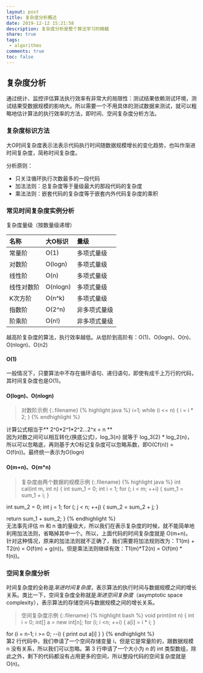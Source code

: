 ```yaml
---
layout: post
title: 复杂度分析概述
date: 2019-12-12 15:21:58
description: 复杂度分析是整个算法学习的精髓
share: true
tags:
 - algorithms
comments: true
toc: false
---
```


## 复杂度分析

通过统计、监控评估算法执行效率有非常大的局限性：测试结果依赖测试环境，测试结果受数据规模的影响大。所以需要一个不用具体的测试数据来测试，就可以粗略地估计算法的执行效率的方法，即时间、空间复杂度分析方法。

### 复杂度标识方法

大O时间复杂度表示法表示代码执行时间随数据规模增长的变化趋势，也叫作渐进时间复杂度，简称时间复杂度。  

分析原则：

* 只关注循环执行次数最多的一段代码
* 加法法则：总复杂度等于量级最大的那段代码的复杂度
* 乘法法则：嵌套代码的复杂度等于嵌套内外代码复杂度的乘积

### 常见时间复杂度实例分析

复杂度量级（按数量级递增）

|名称 | 大O标识| 量级|
|:------|:-------|:--|
|常量阶|O(1)|多项式量级|
|对数阶|O(logn)|多项式量级|
|线性阶|O(n)|多项式量级|
|线性对数阶|O(nlogn)|多项式量级|
|K次方阶|O(n^k)|多项式量级|
|指数阶|O(2^n)|非多项式量级|
|阶乘阶|O(n!)|非多项式量级|

越高阶复杂度的算法，执行效率越低。从低阶到高阶有：O(1)、O(logn)、O(n)、O(nlogn)、O(n2)

#### O(1)

一般情况下，只要算法中不存在循环语句、递归语句，即使有成千上万行的代码，其时间复杂度也是Ο(1)。

#### O(logn)、O(nlogn)

>对数阶示例
{:.filename}
{% highlight java %}
 i=1;
 while (i <= n)  {
   i = i * 2;
 }
{% endhighlight %}

计算公式相当于** 2^0\*2^1\*2^2...2^x = n **  
因为对数之间可以相互转化(换底公式)，log_3{n} 就等于 log_3{2} * log_2{n}，所以可以忽略底，再则基于大O标记复杂度可以忽略系数，即O(Cf(n)) = O(f(n))。最终统一表示为O(logn)

#### O(m+n)、O(m*n)

>复杂度由两个数据的规模示例
{:.filename}
{% highlight java %}
int cal(int m, int n) {
  int sum_1 = 0;
  int i = 1;
  for (; i < m; ++i) {
    sum_1 = sum_1 + i;
  }

  int sum_2 = 0;
  int j = 1;
  for (; j < n; ++j) {
    sum_2 = sum_2 + j;
  }

  return sum_1 + sum_2;
}
{% endhighlight %}  
无法事先评估 m 和 n 谁的量级大，所以我们在表示复杂度的时候，就不能简单地利用加法法则，省略掉其中一个。所以，上面代码的时间复杂度就是 O(m+n)。  
针对这种情况，原来的加法法则就不正确了，我们需要将加法规则改为：T1(m) + T2(n) = O(f(m) + g(n))。但是乘法法则继续有效：T1(m)*T2(n) = O(f(m) * f(n))。

### 空间复杂度分析

时间复杂度的全称是*渐进时间复杂度*，表示算法的执行时间与数据规模之间的增长关系。类比一下，空间复杂度全称就是*渐进空间复杂度*（asymptotic space complexity），表示算法的存储空间与数据规模之间的增长关系。

>空间复杂度示例
{:.filename}
{% highlight bash %}
void print(int n) {
  int i = 0;
  int[] a = new int[n];
  for (i; i <n; ++i) {
    a[i] = i * i;
  }

  for (i = n-1; i >= 0; --i) {
    print out a[i]
  }
}
{% endhighlight %}  
 第2 行代码中，我们申请了一个空间存储变量 i，但是它是常量阶的，跟数据规模 n 没有关系，所以我们可以忽略。第 3 行申请了一个大小为 n 的 int 类型数组，除此之外，剩下的代码都没有占用更多的空间，所以整段代码的空间复杂度就是 O(n)。